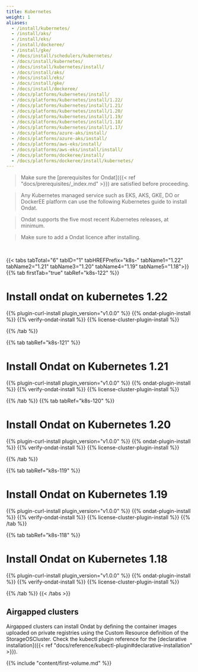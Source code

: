 ```yaml
---
title: Kubernetes
weight: 1
aliases:
  - /install/kubernetes/
  - /install/aks/
  - /install/eks/
  - /install/dockeree/
  - /install/gke/
  - /docs/install/schedulers/kubernetes/
  - /docs/install/kubernetes/
  - /docs/install/kubernetes/install/
  - /docs/install/aks/
  - /docs/install/eks/
  - /docs/install/gke/
  - /docs/install/dockeree/
  - /docs/platforms/kubernetes/install/
  - /docs/platforms/kubernetes/install/1.22/
  - /docs/platforms/kubernetes/install/1.21/
  - /docs/platforms/kubernetes/install/1.20/
  - /docs/platforms/kubernetes/install/1.19/
  - /docs/platforms/kubernetes/install/1.18/
  - /docs/platforms/kubernetes/install/1.17/
  - /docs/platforms/azure-aks/install/
  - /docs/platforms/azure-aks/install/
  - /docs/platforms/aws-eks/install/
  - /docs/platforms/aws-eks/install/install/
  - /docs/platforms/dockeree/install/
  - /docs/platforms/dockeree/install/kubernetes/
---
```


> Make sure the
> [prerequisites for Ondat]({{< ref "docs/prerequisites/_index.md" >}}) are
> satisfied before proceeding.

> Any Kubernetes managed service such as EKS, AKS, GKE, DO or DockerEE
> platform can use the following Kubernetes guide to install Ondat.

> Ondat supports the five most recent Kubernetes releases, at minimum.

> Make sure to add a Ondat licence after installing.

&nbsp;

{{< tabs tabTotal="6" tabID="1" tabHREFPrefix="k8s-" tabName1="1.22" tabName2="1.21" tabName3="1.20" tabName4="1.19" tabName5="1.18">}}
{{% tab firstTab="true" tabRef="k8s-122" %}}

# Install ondat on kubernetes 1.22

{{% plugin-curl-install plugin_version="v1.0.0" %}}
{{% ondat-plugin-install %}}
{{% verify-ondat-install %}}
{{% license-cluster-plugin-install %}}

{{% /tab %}}

{{% tab tabRef="k8s-121" %}}

# Install Ondat on Kubernetes 1.21

{{% plugin-curl-install plugin_version="v1.0.0" %}}
{{% ondat-plugin-install %}}
{{% verify-ondat-install %}}
{{% license-cluster-plugin-install %}}

{{% /tab %}}
{{% tab tabRef="k8s-120" %}}
# Install Ondat on Kubernetes 1.20

{{% plugin-curl-install plugin_version="v1.0.0" %}}
{{% ondat-plugin-install %}}
{{% verify-ondat-install %}}
{{% license-cluster-plugin-install %}}

{{% /tab %}}

{{% tab tabRef="k8s-119" %}}
# Install Ondat on Kubernetes 1.19

{{% plugin-curl-install plugin_version="v1.0.0" %}}
{{% ondat-plugin-install %}}
{{% verify-ondat-install %}}
{{% license-cluster-plugin-install %}}
{{% /tab %}}

{{% tab tabRef="k8s-118" %}}
# Install Ondat on Kubernetes 1.18

{{% plugin-curl-install plugin_version="v1.0.0" %}}
{{% ondat-plugin-install %}}
{{% verify-ondat-install %}}
{{% license-cluster-plugin-install %}}

{{% /tab %}}
{{< /tabs >}}

## Airgapped clusters

Airgapped clusters can install Ondat by defining the container images uploaded
on private registries using the Custom Resource definition of the
StorageOSCluster. Check the kubectl plugin reference for the 
[declarative installation]({{< ref "docs/reference/kubectl-plugin#declarative-installation" >}}).

{{% include "content/first-volume.md" %}}
